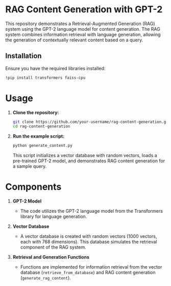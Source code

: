 # RAG Content Generation with GPT-2

This repository demonstrates a Retrieval-Augmented Generation (RAG) system using the GPT-2 language model for content generation. The RAG system combines information retrieval with language generation, allowing the generation of contextually relevant content based on a query.

## Installation

Ensure you have the required libraries installed:

```bash
!pip install transformers faiss-cpu
```

# Usage

1. **Clone the repository:**

    ```bash
    git clone https://github.com/your-username/rag-content-generation.git
    cd rag-content-generation
    ```

2. **Run the example script:**

    ```bash
    python generate_content.py
    ```

    This script initializes a vector database with random vectors, loads a pre-trained GPT-2 model, and demonstrates RAG content generation for a sample query.

# Components

1. **GPT-2 Model**

    - The code utilizes the GPT-2 language model from the Transformers library for language generation.

2. **Vector Database**

    - A vector database is created with random vectors (1000 vectors, each with 768 dimensions). This database simulates the retrieval component of the RAG system.

3. **Retrieval and Generation Functions**

    - Functions are implemented for information retrieval from the vector database (`retrieve_from_database`) and RAG content generation (`generate_rag_content`).
